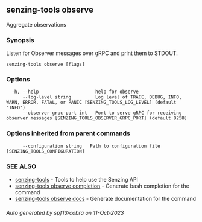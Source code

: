 ## senzing-tools observe

Aggregate observations

### Synopsis


Listen for Observer messages over gRPC and print them to STDOUT.
    

```
senzing-tools observe [flags]
```

### Options

```
  -h, --help                     help for observe
      --log-level string         Log level of TRACE, DEBUG, INFO, WARN, ERROR, FATAL, or PANIC [SENZING_TOOLS_LOG_LEVEL] (default "INFO")
      --observer-grpc-port int   Port to serve gRPC for receiving observer messages [SENZING_TOOLS_OBSERVER_GRPC_PORT] (default 8258)
```

### Options inherited from parent commands

```
      --configuration string   Path to configuration file [SENZING_TOOLS_CONFIGURATION]
```

### SEE ALSO

* [senzing-tools](senzing-tools.md)	 - Tools to help use the Senzing API
* [senzing-tools observe completion](senzing-tools_observe_completion.md)	 - Generate bash completion for the command
* [senzing-tools observe docs](senzing-tools_observe_docs.md)	 - Generate documentation for the command

###### Auto generated by spf13/cobra on 11-Oct-2023
